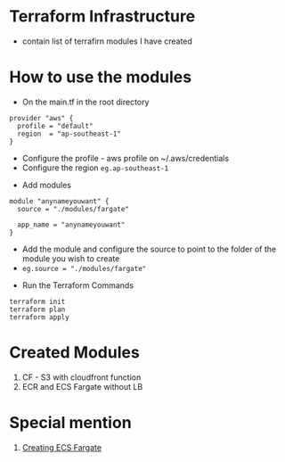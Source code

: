 # Terraform Infrastructure
* contain list of terrafirn modules I have created 

# How to use the modules
* On the main.tf in the root directory 

```  
provider "aws" {
  profile = "default"
  region  = "ap-southeast-1"
}
```
- Configure the profile - aws profile on ~/.aws/credentials 
- Configure the region `eg.ap-southeast-1` 

* Add modules

```
module "anynameyouwant" {
  source = "./modules/fargate"

  app_name = "anynameyouwant"
}
```
- Add the module and configure the source to point to the folder of the module you wish to create 
- `eg.source = "./modules/fargate"`

* Run the Terraform Commands
```
terraform init
terraform plan
terraform apply
```

# Created Modules
1. CF - S3 with cloudfront function
2. ECR and ECS Fargate without LB  

# Special mention
1. [Creating ECS Fargate](https://medium.com/avmconsulting-blog/how-to-deploy-a-dockerised-node-js-application-on-aws-ecs-with-terraform-3e6bceb48785)
